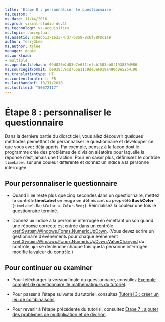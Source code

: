 ```yaml
---
title: 'Étape 8 : personnaliser le questionnaire'
ms.custom: ''
ms.date: 11/04/2016
ms.prod: visual-studio-dev15
ms.technology: vs-acquisition
ms.topic: conceptual
ms.assetid: dc8edb13-1b23-47d7-b859-8c6f7888c1a9
author: TerryGLee
ms.author: tglee
manager: douge
ms.workload:
- multiple
ms.openlocfilehash: 09d020e2d83e7e631fefcb1503eb8f1938894986
ms.sourcegitcommit: be938c7ecd756a11c9de3e6019a490d0e52b4190
ms.translationtype: HT
ms.contentlocale: fr-FR
ms.lasthandoff: 10/31/2018
ms.locfileid: "50672117"
---
```

# <a name="step-8-customize-the-quiz"></a>Étape 8 : personnaliser le questionnaire
Dans la dernière partie du didacticiel, vous allez découvrir quelques méthodes permettant de personnaliser le questionnaire et développer ce que vous avez déjà appris. Par exemple, pensez à la façon dont le programme crée des problèmes de division aléatoire pour laquelle la réponse n’est jamais une fraction. Pour en savoir plus, définissez le contrôle `timeLabel` sur une couleur différente et donnez un indice à la personne interrogée.  

## <a name="to-customize-the-quiz"></a>Pour personnaliser le questionnaire  

-   Quand il ne reste plus que cinq secondes dans un questionnaire, mettez le contrôle **timeLabel** en rouge en définissant sa propriété **BackColor** (`timeLabel.BackColor = Color.Red;`). Réinitialisez la couleur une fois le questionnaire terminé.  
  
-   Donnez un indice à la personne interrogée en émettant un son quand une réponse correcte est entrée dans un contrôle <xref:System.Windows.Forms.NumericUpDown>. (Vous devez écrire un gestionnaire d’événements pour chaque événement <xref:System.Windows.Forms.NumericUpDown.ValueChanged> du contrôle, qui se déclenche chaque fois que la personne interrogée modifie la valeur du contrôle.)  
  
## <a name="to-continue-or-review"></a>Pour continuer ou examiner  
  
-   Pour télécharger la version finale du questionnaire, consultez [Exemple complet de questionnaire de mathématiques du tutoriel](https://code.msdn.microsoft.com/Complete-Math-Quiz-8581813c).  
  
-   Pour passer à l’étape suivante du tutoriel, consultez [Tutoriel 3 : créer un jeu de combinaisons](../ide/tutorial-3-create-a-matching-game.md).  
  
-   Pour revenir à l’étape précédente du tutoriel, consultez [Étape 7 : ajouter des problèmes de multiplication et de division](../ide/step-7-add-multiplication-and-division-problems.md).
